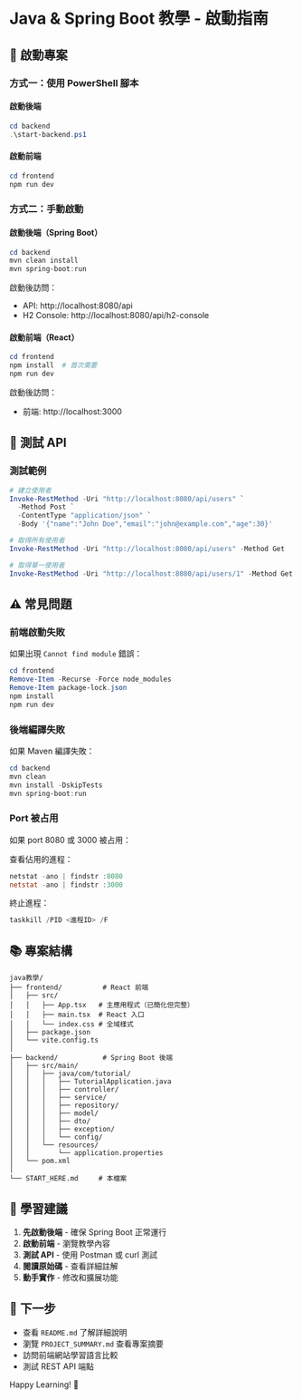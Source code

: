 # Java & Spring Boot 教學 - 啟動指南

## 🚀 啟動專案

### 方式一：使用 PowerShell 腳本

#### 啟動後端

```powershell
cd backend
.\start-backend.ps1
```

#### 啟動前端

```powershell
cd frontend
npm run dev
```

### 方式二：手動啟動

#### 啟動後端（Spring Boot）

```powershell
cd backend
mvn clean install
mvn spring-boot:run
```

啟動後訪問：

- API: http://localhost:8080/api
- H2 Console: http://localhost:8080/api/h2-console

#### 啟動前端（React）

```powershell
cd frontend
npm install  # 首次需要
npm run dev
```

啟動後訪問：

- 前端: http://localhost:3000

## 📝 測試 API

### 測試範例

```powershell
# 建立使用者
Invoke-RestMethod -Uri "http://localhost:8080/api/users" `
  -Method Post `
  -ContentType "application/json" `
  -Body '{"name":"John Doe","email":"john@example.com","age":30}'

# 取得所有使用者
Invoke-RestMethod -Uri "http://localhost:8080/api/users" -Method Get

# 取得單一使用者
Invoke-RestMethod -Uri "http://localhost:8080/api/users/1" -Method Get
```

## ⚠️ 常見問題

### 前端啟動失敗

如果出現 `Cannot find module` 錯誤：

```powershell
cd frontend
Remove-Item -Recurse -Force node_modules
Remove-Item package-lock.json
npm install
npm run dev
```

### 後端編譯失敗

如果 Maven 編譯失敗：

```powershell
cd backend
mvn clean
mvn install -DskipTests
mvn spring-boot:run
```

### Port 被占用

如果 port 8080 或 3000 被占用：

查看佔用的進程：

```powershell
netstat -ano | findstr :8080
netstat -ano | findstr :3000
```

終止進程：

```powershell
taskkill /PID <進程ID> /F
```

## 📚 專案結構

```
java教學/
├── frontend/          # React 前端
│   ├── src/
│   │   ├── App.tsx   # 主應用程式（已簡化但完整）
│   │   ├── main.tsx  # React 入口
│   │   └── index.css # 全域樣式
│   ├── package.json
│   └── vite.config.ts
│
├── backend/           # Spring Boot 後端
│   ├── src/main/
│   │   ├── java/com/tutorial/
│   │   │   ├── TutorialApplication.java
│   │   │   ├── controller/
│   │   │   ├── service/
│   │   │   ├── repository/
│   │   │   ├── model/
│   │   │   ├── dto/
│   │   │   ├── exception/
│   │   │   └── config/
│   │   └── resources/
│   │       └── application.properties
│   └── pom.xml
│
└── START_HERE.md     # 本檔案
```

## 🎯 學習建議

1. **先啟動後端** - 確保 Spring Boot 正常運行
2. **啟動前端** - 瀏覽教學內容
3. **測試 API** - 使用 Postman 或 curl 測試
4. **閱讀原始碼** - 查看詳細註解
5. **動手實作** - 修改和擴展功能

## 📖 下一步

- 查看 `README.md` 了解詳細說明
- 瀏覽 `PROJECT_SUMMARY.md` 查看專案摘要
- 訪問前端網站學習語言比較
- 測試 REST API 端點

Happy Learning! 🎉
